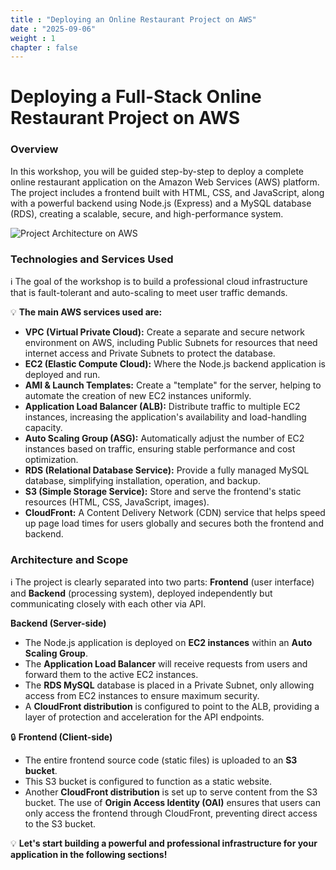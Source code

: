 ```yaml
---
title : "Deploying an Online Restaurant Project on AWS"
date : "2025-09-06" 
weight : 1 
chapter : false
---
```

# Deploying a Full-Stack Online Restaurant Project on AWS

### Overview

In this workshop, you will be guided step-by-step to deploy a complete online restaurant application on the Amazon Web Services (AWS) platform. The project includes a frontend built with HTML, CSS, and JavaScript, along with a powerful backend using Node.js (Express) and a MySQL database (RDS), creating a scalable, secure, and high-performance system.

![Project Architecture on AWS](/images/ors-demo.png) 

### Technologies and Services Used

ℹ️ The goal of the workshop is to build a professional cloud infrastructure that is fault-tolerant and auto-scaling to meet user traffic demands.

💡 **The main AWS services used are:**

*   **VPC (Virtual Private Cloud):** Create a separate and secure network environment on AWS, including Public Subnets for resources that need internet access and Private Subnets to protect the database.
*   **EC2 (Elastic Compute Cloud):** Where the Node.js backend application is deployed and run.
*   **AMI & Launch Templates:** Create a "template" for the server, helping to automate the creation of new EC2 instances uniformly.
*   **Application Load Balancer (ALB):** Distribute traffic to multiple EC2 instances, increasing the application's availability and load-handling capacity.
*   **Auto Scaling Group (ASG):** Automatically adjust the number of EC2 instances based on traffic, ensuring stable performance and cost optimization.
*   **RDS (Relational Database Service):** Provide a fully managed MySQL database, simplifying installation, operation, and backup.
*   **S3 (Simple Storage Service):** Store and serve the frontend's static resources (HTML, CSS, JavaScript, images).
*   **CloudFront:** A Content Delivery Network (CDN) service that helps speed up page load times for users globally and secures both the frontend and backend.

### Architecture and Scope

ℹ️ The project is clearly separated into two parts: **Frontend** (user interface) and **Backend** (processing system), deployed independently but communicating closely with each other via API.

**Backend (Server-side)**

*   The Node.js application is deployed on **EC2 instances** within an **Auto Scaling Group**.
*   The **Application Load Balancer** will receive requests from users and forward them to the active EC2 instances.
*   The **RDS MySQL** database is placed in a Private Subnet, only allowing access from EC2 instances to ensure maximum security.
*   A **CloudFront distribution** is configured to point to the ALB, providing a layer of protection and acceleration for the API endpoints.

🔒 **Frontend (Client-side)**

*   The entire frontend source code (static files) is uploaded to an **S3 bucket**.
*   This S3 bucket is configured to function as a static website.
*   Another **CloudFront distribution** is set up to serve content from the S3 bucket. The use of **Origin Access Identity (OAI)** ensures that users can only access the frontend through CloudFront, preventing direct access to the S3 bucket.

💡 **Let's start building a powerful and professional infrastructure for your application in the following sections!**